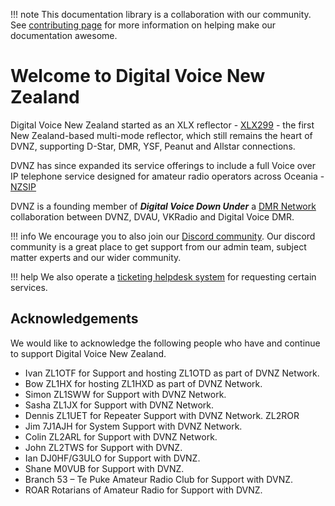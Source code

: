 
!!! note
    This documentation library is a collaboration with our community.  See [contributing page](resources/contributing.md) for more information on helping make our documentation awesome. 

# Welcome to Digital Voice New Zealand

Digital Voice New Zealand started as an XLX reflector - [XLX299](xlx/index.md) - the first New Zealand-based multi-mode reflector, which still remains the heart of DVNZ, supporting D-Star, DMR, YSF, Peanut and Allstar connections.

DVNZ has since expanded its service offerings to include a full Voice over IP telephone service designed for amateur radio operators across Oceania - [NZSIP](nzsip/index.md)

DVNZ is a founding member of ***Digital Voice Down Under*** a [DMR Network](dvdmr/index.md) collaboration between DVNZ, DVAU, VKRadio and Digital Voice DMR.

!!! info
    We encourage you to also join our [Discord community](https://discord.gg/87hz8GYa).   Our discord community is a great place to get support from our admin team, subject matter experts and our wider community.

!!! help
    We also operate a [ticketing helpdesk system](https://helpdesk.dvnz.nz) for requesting certain services.

## Acknowledgements

We would like to acknowledge the following people who have and continue to  support Digital Voice New Zealand.

* Ivan ZL1OTF  for Support and hosting ZL1OTD  as part of DVNZ Network.
* Bow ZL1HX for hosting ZL1HXD as part of DVNZ Network.
* Simon ZL1SWW for Support with DVNZ Network.
* Sasha ZL1JX  for Support with DVNZ Network.
* Dennis ZL1UET for Repeater Support with DVNZ Network. ZL2ROR
* Jim 7J1AJH for System Support with DVNZ Network.
* Colin ZL2ARL for Support with DVNZ Network.
* John ZL2TWS for Support with DVNZ.
* Ian DJ0HF/G3ULO for Support with DVNZ.
* Shane M0VUB for Support with DVNZ.
* Branch 53 – Te Puke Amateur Radio Club for Support with DVNZ.
* ROAR Rotarians of Amateur Radio for Support with DVNZ.

